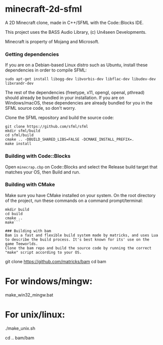 # minecraft-2d-sfml
A 2D Minecraft clone, made in C++/SFML with the Code::Blocks IDE.

This project uses the BASS Audio Library, (c) Un4seen Developments.

Minecraft is property of Mojang and Microsoft.

### Getting dependencies
If you are on a Debian-based Linux distro such as Ubuntu, install these dependencies in order to compile SFML:
```
sudo apt-get install libogg-dev libvorbis-dev libflac-dev libudev-dev libxrandr-dev
```
The rest of the dependencies (freetype, x11, opengl, openal, pthread) should already be bundled in your installation.
If you are on Windows/macOS, these dependencies are already bundled for you in the SFML source code, so don't worry.

Clone the SFML repository and build the source code:
```
git clone https://github.com/sfml/sfml
mkdir sfml/build
cd sfml/build
cmake .. -DBUILD_SHARED_LIBS=FALSE -DCMAKE_INSTALL_PREFIX=.
make install
```

### Building with Code::Blocks
Open `minecrap.cbp` on Code::Blocks and select the Release build target that matches your OS, then Build and run.

### Building with CMake
Make sure you have CMake installed on your system.
On the root directory of the project, run these commands on a command prompt/terminal:
```
mkdir build
cd build
cmake ..
make```

### Building with bam
Bam is a fast and flexible build system made by matricks, and uses Lua to describe the build process. It's best known for its' use on the game Teeworlds.
Clone the bam repo and build the source code by running the correct "make" script according to your OS.
```
git clone https://github.com/matricks/bam
cd bam

# For windows/mingw:
make_win32_mingw.bat
# For unix/linux:
./make_unix.sh

cd ..
bam/bam
```